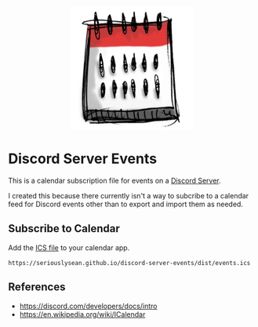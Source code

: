 <p align="center">
  <img
    src="./assets/discord-server-events-logo.png"
    alt="Discord Server Events"
    width="1024"
    style="max-width:50%;height:auto;" />
</p>

# Discord Server Events

This is a calendar subscription file for events on a [Discord Server](https://discord.com/).

I created this because there currently isn't a way to subcribe to a calendar feed for Discord events other than to export and import them as needed.

## Subscribe to Calendar

Add the [ICS file](https://seriouslysean.github.io/discord-server-events/dist/events.ics) to your calendar app.

```
https://seriouslysean.github.io/discord-server-events/dist/events.ics
```

## References

- https://discord.com/developers/docs/intro
- https://en.wikipedia.org/wiki/ICalendar
